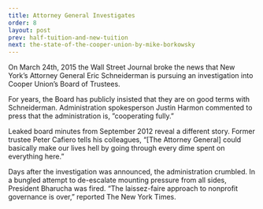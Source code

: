 ```yaml
---
title: Attorney General Investigates
order: 8
layout: post
prev: half-tuition-and-new-tuition
next: the-state-of-the-cooper-union-by-mike-borkowsky
---
```


On March 24th, 2015 the Wall Street Journal broke the news that New York’s Attorney General Eric Schneiderman is pursuing an investigation into Cooper Union’s Board of Trustees.

For years, the Board has publicly insisted that they are on good terms with Schneiderman. Administration spokesperson Justin Harmon commented to press that the administration is, ”cooperating fully.”

Leaked board minutes from September 2012 reveal a different story. Former trustee Peter Cafiero tells his colleagues, “[The Attorney General] could basically make our lives hell by going through every dime spent on everything here.”

Days after the investigation was announced, the administration crumbled. In a bungled attempt to de-escalate mounting pressure from all sides, President Bharucha was fired. “The laissez-faire approach to nonprofit governance is over,” reported The New York Times.